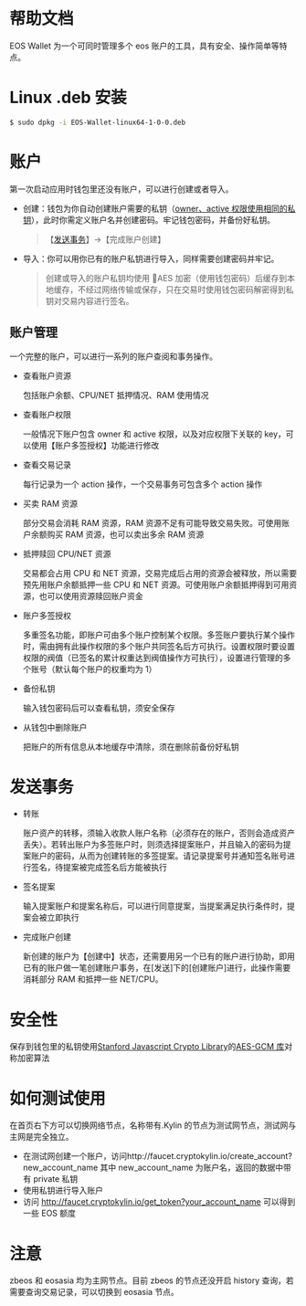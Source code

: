 # 帮助文档

EOS Wallet 为一个可同时管理多个 eos 账户的工具，具有安全、操作简单等特点。

# Linux .deb 安装

```bash
$ sudo dpkg -i EOS-Wallet-linux64-1-0-0.deb
```

# 账户

第一次启动应用时钱包里还没有账户，可以进行创建或者导入。

- 创建：钱包为你自动创建账户需要的私钥（[owner、active 权限使用相同的私钥](https://developers.eos.io/eosio*nodeos/docs/accounts*and*permissions)），此时你需定义账户名并创建密码。牢记钱包密码，并备份好私钥。

  > 【[发送事务](发送事务)】->【完成账户创建】

- 导入：你可以用你已有的账户私钥进行导入，同样需要创建密码并牢记。

  > 创建或导入的账户私钥均使用 AES 加密（使用钱包密码）后缓存到本地缓存，不经过网络传输或保存，只在交易时使用钱包密码解密得到私钥对交易内容进行签名。

## 账户管理

一个完整的账户，可以进行一系列的账户查阅和事务操作。

- 查看账户资源

  包括账户余额、CPU/NET 抵押情况、RAM 使用情况

- 查看账户权限

  一般情况下账户包含 owner 和 active 权限，以及对应权限下关联的 key，可以使用【账户多签授权】功能进行修改

- 查看交易记录

  每行记录为一个 action 操作，一个交易事务可包含多个 action 操作

- 买卖 RAM 资源

  部分交易会消耗 RAM 资源，RAM 资源不足有可能导致交易失败。可使用账户余额购买 RAM 资源，也可以卖出多余 RAM 资源

- 抵押赎回 CPU/NET 资源

  交易都会占用 CPU 和 NET 资源，交易完成后占用的资源会被释放，所以需要预先用账户余额抵押一些 CPU 和 NET 资源。可使用账户余额抵押得到可用资源，也可以使用资源赎回账户资金

- 账户多签授权

  多重签名功能，即账户可由多个账户控制某个权限。多签账户要执行某个操作时，需由拥有此操作权限的多个账户共同签名后方可执行。设置权限时要设置权限的阀值（已签名的累计权重达到阀值操作方可执行），设置进行管理的多个账号（默认每个账户的权重均为 1）

- 备份私钥

  输入钱包密码后可以查看私钥，须安全保存

- 从钱包中删除账户

  把账户的所有信息从本地缓存中清除，须在删除前备份好私钥

# 发送事务

- 转账

  账户资产的转移，须输入收款人账户名称（必须存在的账户，否则会造成资产丢失）。若转出账户为多签账户时，则须选择提案账户，并且输入的密码为提案账户的密码，从而为创建转账的多签提案。请记录提案号并通知签名账号进行签名，待提案被完成签名后方能被执行

- 签名提案

  输入提案账户和提案名称后，可以进行同意提案，当提案满足执行条件时，提案会被立即执行

- 完成账户创建

  新创建的账户为【创建中】状态，还需要用另一个已有的账户进行协助，即用已有的账户做一笔创建账户事务，在[发送]下的[创建账户]进行，此操作需要消耗部分 RAM 和抵押一些 NET/CPU。

# 安全性

保存到钱包里的私钥使用[Stanford Javascript Crypto Library](https://github.com/bitwiseshiftleft/sjcl)的[AES-GCM 库](https://github.com/nsjames/AES-OOP)对称加密算法

# 如何测试使用

在首页右下方可以切换网络节点，名称带有.Kylin 的节点为测试网节点，测试网与主网是完全独立。

- 在测试网创建一个账户，访问http://faucet.cryptokylin.io/create_account?new_account_name 其中 new_account_name 为账户名，返回的数据中带有 private 私钥
- 使用私钥进行导入账户
- 访问 http://faucet.cryptokylin.io/get_token?your_account_name 可以得到一些 EOS 额度

# 注意

zbeos 和 eosasia 均为主网节点。目前 zbeos 的节点还没开启 history 查询，若需要查询交易记录，可以切换到 eosasia 节点。
